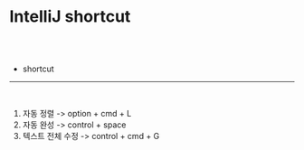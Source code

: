 # IntelliJ shortcut

<br /><br />

* shortcut
___

<br />

1. 자동 정렬 -> option + cmd + L
2. 자동 완성 -> control + space
3. 텍스트 전체 수정 -> control + cmd + G
